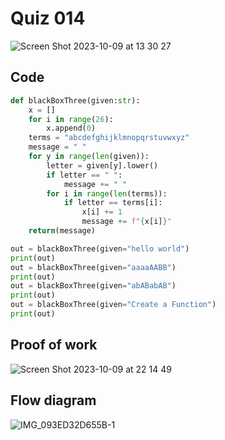 # Quiz 014
<img width="max" alt="Screen Shot 2023-10-09 at 13 30 27" src="https://github.com/hasmhib/unit1-2024/assets/142870448/b8180a22-da44-4130-8a74-89318e417493">

## Code
```.py
def blackBoxThree(given:str):
    x = []
    for i in range(26):
        x.append(0)
    terms = "abcdefghijklmnopqrstuvwxyz"
    message = " "
    for y in range(len(given)):
        letter = given[y].lower()
        if letter == " ":
            message += " "
        for i in range(len(terms)):
            if letter == terms[i]:
                x[i] += 1
                message += f"{x[i]}"
    return(message)

out = blackBoxThree(given="hello world")
print(out)
out = blackBoxThree(given="aaaaAABB")
print(out)
out = blackBoxThree(given="abABabAB")
print(out)
out = blackBoxThree(given="Create a Function")
print(out)
```

## Proof of work
<img width="max" alt="Screen Shot 2023-10-09 at 22 14 49" src="https://github.com/hasmhib/unit1-2024/assets/142870448/9e991565-581f-4a3e-b14c-dae5a33be93f">


## Flow diagram
![IMG_093ED32D655B-1](https://github.com/hasmhib/unit1-2024/assets/142870448/c4f84541-5abe-4fe5-a603-8748d2dc9585)

